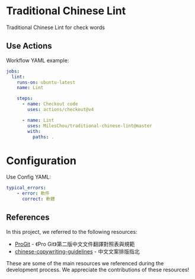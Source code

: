 # Traditional Chinese Lint

Traditional Chinese Lint for check words

## Use Actions

Workflow YAML example:

```yaml
jobs:
  lint:
    runs-on: ubuntu-latest
    name: Lint

    steps:
      - name: Checkout code
        uses: actions/checkout@v4

      - name: Lint
        uses: MilesChou/traditional-chinese-lint@master
        with:
          paths: .
```

# Configuration

Use Config YAML:

```yaml
typical_errors:
    - error: 軟件
      correct: 軟體
```

## References

In this project, we referred to the following resources:

- [ProGit](https://gist.github.com/fntsrlike/cf1e96d60b6f34fab725599b06dfcb2a) - 《Pro Git》第二版中文文件翻譯對照表與規範
- [chinese-copywriting-guidelines](https://github.com/sparanoid/chinese-copywriting-guidelines) - 中文文案排版指北

These are some of the main resources we referenced during the development process. We appreciate the contributions of these resources!
